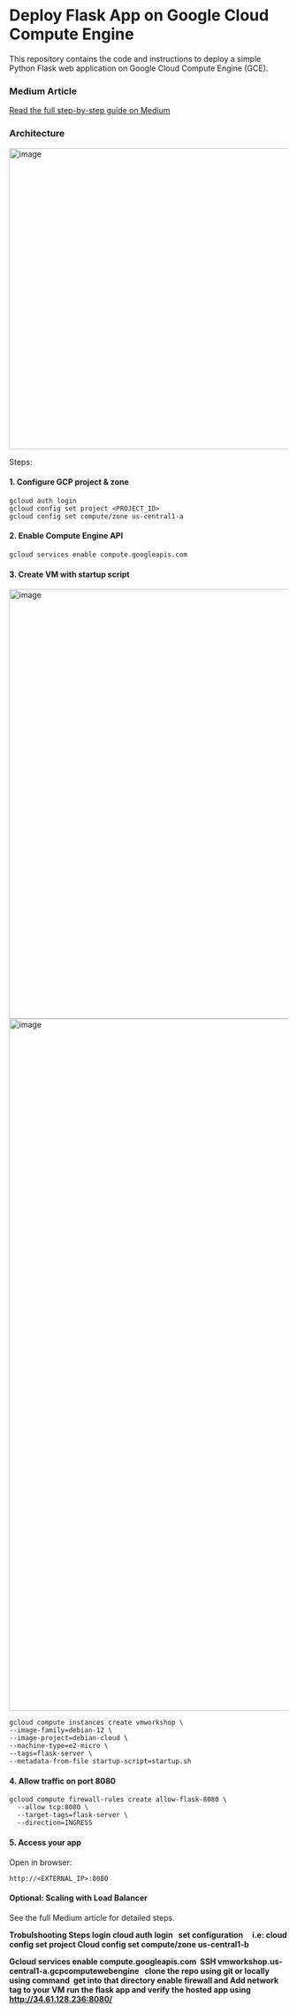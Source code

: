 # Deploy Flask App on Google Cloud Compute Engine

<p> This repository contains the code and instructions to deploy a simple Python Flask web application on Google Cloud Compute Engine (GCE). </p>

### Medium Article
<a href="https://lnkd.in/gnzta6KW">Read the full step-by-step guide on Medium</a>

### Architecture
<img width="738" height="544" alt="image" src="https://github.com/user-attachments/assets/f738520d-d4a3-4642-a618-9610e044a8d0" />

Steps:

#### 1. Configure GCP project & zone
```
gcloud auth login
gcloud config set project <PROJECT_ID>
gcloud config set compute/zone us-central1-a

```

#### 2. Enable Compute Engine API
```
gcloud services enable compute.googleapis.com

```

#### 3. Create VM with startup script


   <img width="2376" height="776" alt="image" src="https://github.com/user-attachments/assets/ac5200f1-4a95-4b99-82d3-0b9ae9b3b398" />

   <img width="2434" height="1250" alt="image" src="https://github.com/user-attachments/assets/27097997-84a8-4eb8-b77f-a6dee1a42f13" />


   ```
   gcloud compute instances create vmworkshop \
  --image-family=debian-12 \
  --image-project=debian-cloud \
  --machine-type=e2-micro \
  --tags=flask-server \
  --metadata-from-file startup-script=startup.sh
  ```
#### 4. Allow traffic on port 8080
```
gcloud compute firewall-rules create allow-flask-8080 \
  --allow tcp:8080 \
  --target-tags=flask-server \
  --direction=INGRESS

```

#### 5. Access your app
<p>Open in browser:</p>

```
http://<EXTERNAL_IP>:8080
```

#### Optional: Scaling with Load Balancer

<p>See the full Medium article for detailed steps.</p>

<strong>
<p>Trobulshooting Steps
login cloud auth login ﻿ ﻿
set configuration ﻿ ﻿ ﻿ ﻿
i.e:
cloud config set project <project_name>
Cloud config set compute/zone us-central1-b

Gcloud services enable compute.googleapis.com ﻿
SSH vmworkshop.us-central1-a.gcpcomputewebengine ﻿ ﻿
clone the repo using git or locally ﻿ ﻿ ﻿ using command ﻿
get into that directory
enable firewall and Add network tag to your VM 
run the flask app and verify the hosted app using  ﻿http://34.61.128.236:8080/
</p>
</strong>

